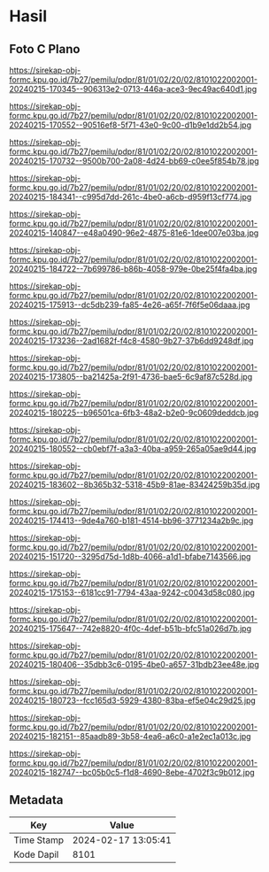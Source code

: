 # Hasil

## Foto C Plano

https://sirekap-obj-formc.kpu.go.id/7b27/pemilu/pdpr/81/01/02/20/02/8101022002001-20240215-170345--906313e2-0713-446a-ace3-9ec49ac640d1.jpg

https://sirekap-obj-formc.kpu.go.id/7b27/pemilu/pdpr/81/01/02/20/02/8101022002001-20240215-170552--90516ef8-5f71-43e0-9c00-d1b9e1dd2b54.jpg

https://sirekap-obj-formc.kpu.go.id/7b27/pemilu/pdpr/81/01/02/20/02/8101022002001-20240215-170732--9500b700-2a08-4d24-bb69-c0ee5f854b78.jpg

https://sirekap-obj-formc.kpu.go.id/7b27/pemilu/pdpr/81/01/02/20/02/8101022002001-20240215-184341--c995d7dd-261c-4be0-a6cb-d959f13cf774.jpg

https://sirekap-obj-formc.kpu.go.id/7b27/pemilu/pdpr/81/01/02/20/02/8101022002001-20240215-140847--e48a0490-96e2-4875-81e6-1dee007e03ba.jpg

https://sirekap-obj-formc.kpu.go.id/7b27/pemilu/pdpr/81/01/02/20/02/8101022002001-20240215-184722--7b699786-b86b-4058-979e-0be25f4fa4ba.jpg

https://sirekap-obj-formc.kpu.go.id/7b27/pemilu/pdpr/81/01/02/20/02/8101022002001-20240215-175913--dc5db239-fa85-4e26-a65f-7f6f5e06daaa.jpg

https://sirekap-obj-formc.kpu.go.id/7b27/pemilu/pdpr/81/01/02/20/02/8101022002001-20240215-173236--2ad1682f-f4c8-4580-9b27-37b6dd9248df.jpg

https://sirekap-obj-formc.kpu.go.id/7b27/pemilu/pdpr/81/01/02/20/02/8101022002001-20240215-173805--ba21425a-2f91-4736-bae5-6c9af87c528d.jpg

https://sirekap-obj-formc.kpu.go.id/7b27/pemilu/pdpr/81/01/02/20/02/8101022002001-20240215-180225--b96501ca-6fb3-48a2-b2e0-9c0609deddcb.jpg

https://sirekap-obj-formc.kpu.go.id/7b27/pemilu/pdpr/81/01/02/20/02/8101022002001-20240215-180552--cb0ebf7f-a3a3-40ba-a959-265a05ae9d44.jpg

https://sirekap-obj-formc.kpu.go.id/7b27/pemilu/pdpr/81/01/02/20/02/8101022002001-20240215-183602--8b365b32-5318-45b9-81ae-83424259b35d.jpg

https://sirekap-obj-formc.kpu.go.id/7b27/pemilu/pdpr/81/01/02/20/02/8101022002001-20240215-174413--9de4a760-b181-4514-bb96-3771234a2b9c.jpg

https://sirekap-obj-formc.kpu.go.id/7b27/pemilu/pdpr/81/01/02/20/02/8101022002001-20240215-151720--3295d75d-1d8b-4066-a1d1-bfabe7143566.jpg

https://sirekap-obj-formc.kpu.go.id/7b27/pemilu/pdpr/81/01/02/20/02/8101022002001-20240215-175153--6181cc91-7794-43aa-9242-c0043d58c080.jpg

https://sirekap-obj-formc.kpu.go.id/7b27/pemilu/pdpr/81/01/02/20/02/8101022002001-20240215-175647--742e8820-4f0c-4def-b51b-bfc51a026d7b.jpg

https://sirekap-obj-formc.kpu.go.id/7b27/pemilu/pdpr/81/01/02/20/02/8101022002001-20240215-180406--35dbb3c6-0195-4be0-a657-31bdb23ee48e.jpg

https://sirekap-obj-formc.kpu.go.id/7b27/pemilu/pdpr/81/01/02/20/02/8101022002001-20240215-180723--fcc165d3-5929-4380-83ba-ef5e04c29d25.jpg

https://sirekap-obj-formc.kpu.go.id/7b27/pemilu/pdpr/81/01/02/20/02/8101022002001-20240215-182151--85aadb89-3b58-4ea6-a6c0-a1e2ec1a013c.jpg

https://sirekap-obj-formc.kpu.go.id/7b27/pemilu/pdpr/81/01/02/20/02/8101022002001-20240215-182747--bc05b0c5-f1d8-4690-8ebe-4702f3c9b012.jpg


## Metadata

| Key        | Value               |
| ---------- | ------------------- |
| Time Stamp | 2024-02-17 13:05:41 |
| Kode Dapil | 8101                |



